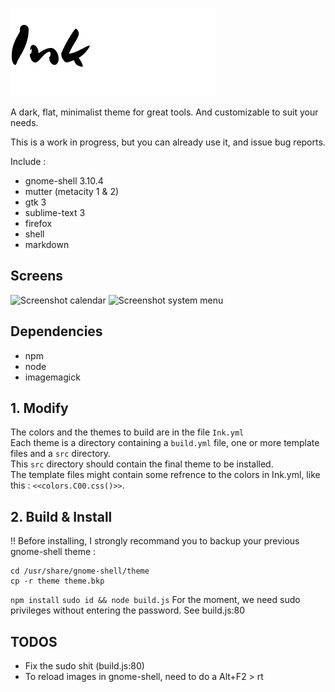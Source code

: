 ![Ink](logo.png)

A dark, flat, minimalist theme for great tools.
And customizable to suit your needs.

This is a work in progress, but you can already use it, and issue bug reports.

Include :

+ gnome-shell 3.10.4
+ mutter (metacity 1 & 2)
+ gtk 3
+ sublime-text 3
+ firefox
+ shell
+ markdown

## Screens

![Screenshot calendar](https://raw.github.com/etnbrd/Ink/master/screens/screen-calendar.png)
![Screenshot system menu](https://raw.github.com/etnbrd/Ink/master/screens/screen-sys.png)

## Dependencies

+ npm
+ node
+ imagemagick

## 1. Modify

The colors and the themes to build are in the file `Ink.yml`  
Each theme is a directory containing a `build.yml` file, one or more template files and a `src` directory.  
This `src` directory should contain the final theme to be installed.  
The template files might contain some refrence to the colors in Ink.yml, like this : `<<colors.C00.css()>>`.

## 2. Build & Install

!! Before installing, I strongly recommand you to backup your previous gnome-shell theme :
```
cd /usr/share/gnome-shell/theme
cp -r theme theme.bkp
```


`npm install`
`sudo id && node build.js`
For the moment, we need sudo privileges without entering the password.
See build.js:80

## TODOS

+ Fix the sudo shit (build.js:80)
+ To reload images in gnome-shell, need to do a Alt+F2 > rt
